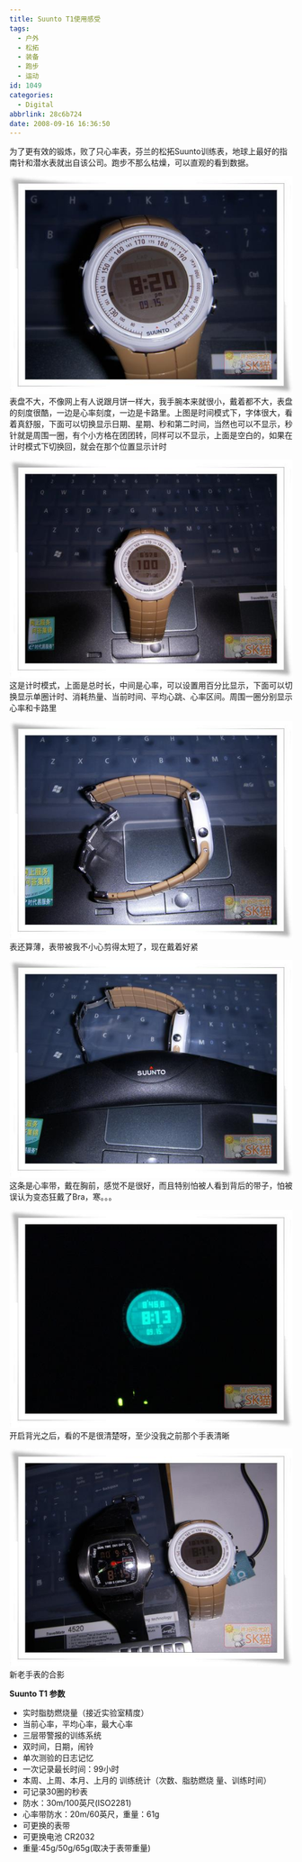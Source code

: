 ```yaml
---
title: Suunto T1使用感受
tags:
  - 户外
  - 松拓
  - 装备
  - 跑步
  - 运动
id: 1049
categories:
  - Digital
abbrlink: 28c6b724
date: 2008-09-16 16:36:50
---
```


为了更有效的锻炼，败了只心率表，芬兰的松拓Suunto训练表，地球上最好的指南针和潜水表就出自该公司。跑步不那么枯燥，可以直观的看到数据。

![](/images/2008/09/16_200809161725440820_6520.jpg)
表盘不大，不像网上有人说跟月饼一样大，我手腕本来就很小，戴着都不大，表盘的刻度很酷，一边是心率刻度，一边是卡路里。上图是时间模式下，字体很大，看着真舒服，下面可以切换显示日期、星期、秒和第二时间，当然也可以不显示，秒针就是周围一圈，有个小方格在团团转，同样可以不显示，上面是空白的，如果在计时模式下切换回，就会在那个位置显示计时
<!--more-->
![](/images/2008/09/16_200809161740030588_6521.jpg)
这是计时模式，上面是总时长，中间是心率，可以设置用百分比显示，下面可以切换显示单圈计时、消耗热量、当前时间、平均心跳、心率区间。周围一圈分别显示心率和卡路里

![](/images/2008/09/16_200809161744391875_6522.jpg)
表还算薄，表带被我不小心剪得太短了，现在戴着好紧

![](/images/2008/09/16_200809161746254711_6523.jpg)
这条是心率带，戴在胸前，感觉不是很好，而且特别怕被人看到背后的带子，怕被误认为变态狂戴了Bra，寒。。。

![](/images/2008/09/16_200809161751227823_6524.jpg)
开启背光之后，看的不是很清楚呀，至少没我之前那个手表清晰

![](/images/2008/09/16_200809161752492530_6525.jpg)
新老手表的合影



**Suunto T1 参数**

*   实时脂肪燃烧量（接近实验室精度）
*   当前心率，平均心率，最大心率
*   三层带警报的训练系统
*   双时间，日期，闹铃
*   单次测验的日志记忆
*   一次记录最长时间：99小时
*   本周、上周、本月、上月的 训练统计（次数、脂肪燃烧 量、训练时间）
*   可记录30圈的秒表
*   防水：30m/100英尺(ISO2281)
*   心率带防水：20m/60英尺，重量：61g
*   可更换的表带
*   可更换电池 CR2032
*   重量:45g/50g/65g(取决于表带重量)

